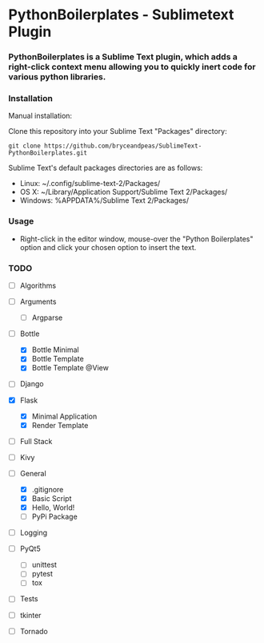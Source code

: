 # PythonBoilerplates -  Sublimetext Plugin

### PythonBoilerplates is a Sublime Text plugin, which adds a right-click context menu allowing you to quickly inert code for various python libraries.

### Installation

Manual installation:

Clone this repository into your Sublime Text "Packages" directory:

```git clone https://github.com/bryceandpeas/SublimeText-PythonBoilerplates.git```

Sublime Text's default packages directories are as follows:

 - Linux: ~/.config/sublime-text-2/Packages/
 - OS X: ~/Library/Application Support/Sublime Text 2/Packages/
 - Windows: %APPDATA%/Sublime Text 2/Packages/

### Usage

 - Right-click in the editor window, mouse-over the "Python Boilerplates" option and click your chosen option to insert the text.

### TODO

- [ ] Algorithms

- [ ] Arguments
	- [ ] Argparse

- [ ] Bottle
	- [X] Bottle Minimal
	- [X] Bottle Template
	- [X] Bottle Template @View

- [ ] Django

- [x] Flask
	- [x] Minimal Application
	- [x] Render Template

- [ ] Full Stack

- [ ] Kivy

- [ ] General
	- [x] .gitignore
	- [x] Basic Script
	- [x] Hello, World!
	- [ ] PyPi Package

- [ ] Logging

- [ ] PyQt5

	- [ ] unittest
	- [ ] pytest
	- [ ] tox

- [ ] Tests

- [ ] tkinter

- [ ] Tornado

